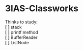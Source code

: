 # 3IAS-Classworks

Thinks to study: <br/>
[ ] stack <br/>
[ ] printf method <br/>
[ ] BufferReader <br/>
[ ] ListNode
